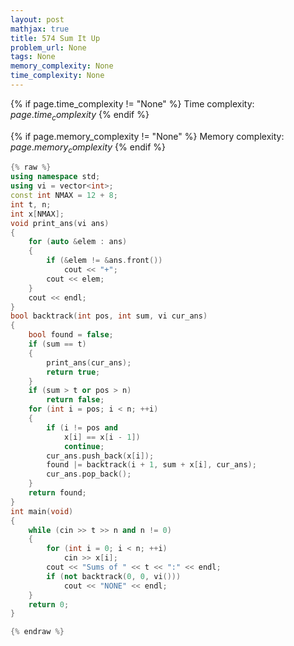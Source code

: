 ```yaml
---
layout: post
mathjax: true
title: 574 Sum It Up
problem_url: None
tags: None
memory_complexity: None
time_complexity: None
---
```




{% if page.time_complexity != "None" %}
Time complexity: ${{ page.time_complexity }}$
{% endif %}

{% if page.memory_complexity != "None" %}
Memory complexity: ${{ page.memory_complexity }}$
{% endif %}

```cpp
{% raw %}
using namespace std;
using vi = vector<int>;
const int NMAX = 12 + 8;
int t, n;
int x[NMAX];
void print_ans(vi ans)
{
    for (auto &elem : ans)
    {
        if (&elem != &ans.front())
            cout << "+";
        cout << elem;
    }
    cout << endl;
}
bool backtrack(int pos, int sum, vi cur_ans)
{
    bool found = false;
    if (sum == t)
    {
        print_ans(cur_ans);
        return true;
    }
    if (sum > t or pos > n)
        return false;
    for (int i = pos; i < n; ++i)
    {
        if (i != pos and
            x[i] == x[i - 1])
            continue;
        cur_ans.push_back(x[i]);
        found |= backtrack(i + 1, sum + x[i], cur_ans);
        cur_ans.pop_back();
    }
    return found;
}
int main(void)
{
    while (cin >> t >> n and n != 0)
    {
        for (int i = 0; i < n; ++i)
            cin >> x[i];
        cout << "Sums of " << t << ":" << endl;
        if (not backtrack(0, 0, vi()))
            cout << "NONE" << endl;
    }
    return 0;
}

{% endraw %}
```